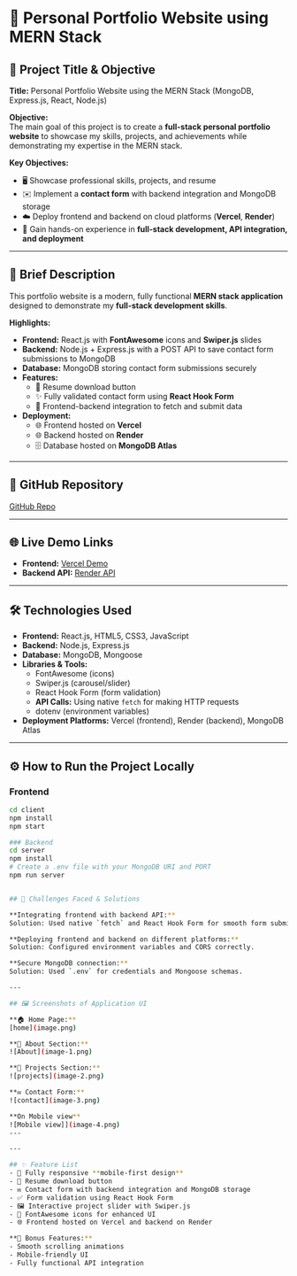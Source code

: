 # 🚀 Personal Portfolio Website using MERN Stack

## 🎯 Project Title & Objective
**Title:** Personal Portfolio Website using the MERN Stack (MongoDB, Express.js, React, Node.js)  

**Objective:**  
The main goal of this project is to create a **full-stack personal portfolio website** to showcase my skills, projects, and achievements while demonstrating my expertise in the MERN stack.  

**Key Objectives:**  
- 🖥️ Showcase professional skills, projects, and resume  
- ✉️ Implement a **contact form** with backend integration and MongoDB storage  
- ☁️ Deploy frontend and backend on cloud platforms (**Vercel**, **Render**)  
- 🔧 Gain hands-on experience in **full-stack development, API integration, and deployment**  

---

## 📝 Brief Description
This portfolio website is a modern, fully functional **MERN stack application** designed to demonstrate my **full-stack development skills**.  

**Highlights:**  
- **Frontend:** React.js with **FontAwesome** icons and **Swiper.js** slides  
- **Backend:** Node.js + Express.js with a POST API to save contact form submissions to MongoDB
- **Database:** MongoDB storing contact form submissions securely  
- **Features:**  
  - 💾 Resume download button  
  - ✨ Fully validated contact form using **React Hook Form**  
  - 🔗 Frontend-backend integration to fetch and submit data  
- **Deployment:**  
  - 🌐 Frontend hosted on **Vercel**  
  - 🌐 Backend hosted on **Render**  
  - 🗄️ Database hosted on **MongoDB Atlas**  

---

## 🔗 GitHub Repository
[GitHub Repo](https://github.com/Harsh-Builds/My-Portfolio)  

---

## 🌐 Live Demo Links
- **Frontend:** [Vercel Demo](https://my-portfoliothis.vercel.app)  
- **Backend API:** [Render API](https://my-portfolio-65x9.onrender.com)  

---

## 🛠️ Technologies Used
- **Frontend:** React.js, HTML5, CSS3, JavaScript  
- **Backend:** Node.js, Express.js  
- **Database:** MongoDB, Mongoose  
- **Libraries & Tools:**  
  - FontAwesome (icons)  
  - Swiper.js (carousel/slider)  
  - React Hook Form (form validation)  
  - **API Calls:** Using native `fetch` for making HTTP requests  
  - dotenv (environment variables)  
- **Deployment Platforms:** Vercel (frontend), Render (backend), MongoDB Atlas  

---

## ⚙️ How to Run the Project Locally

### Frontend
```bash
cd client
npm install
npm start

### Backend
cd server
npm install
# Create a .env file with your MongoDB URI and PORT
npm run server


## 🧩 Challenges Faced & Solutions

**Integrating frontend with backend API:**  
Solution: Used native `fetch` and React Hook Form for smooth form submission and validation.

**Deploying frontend and backend on different platforms:**  
Solution: Configured environment variables and CORS correctly.  

**Secure MongoDB connection:**  
Solution: Used `.env` for credentials and Mongoose schemas.  

---

## 🖼️ Screenshots of Application UI

**🏠 Home Page:**  
[home](image.png) 

**👤 About Section:**  
![About](image-1.png)

**💼 Projects Section:**  
![projects](image-2.png)

**✉️ Contact Form:**  
![contact](image-3.png)

**On Mobile view**
![Mobile view]](image-4.png)
---

---

## ✨ Feature List
- 📱 Fully responsive **mobile-first design**  
- 💾 Resume download button  
- ✉️ Contact form with backend integration and MongoDB storage  
- ✅ Form validation using React Hook Form  
- 🖼️ Interactive project slider with Swiper.js  
- 🎨 FontAwesome icons for enhanced UI  
- 🌐 Frontend hosted on Vercel and backend on Render  

**🎁 Bonus Features:**  
- Smooth scrolling animations  
- Mobile-friendly UI  
- Fully functional API integration  
